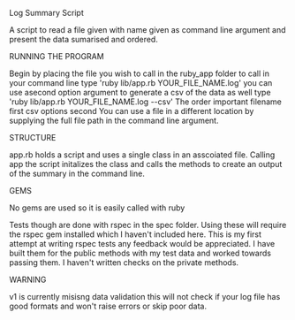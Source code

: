 Log Summary Script

A script to read a file given with name given as command line argument and present the data sumarised
and ordered.

RUNNING THE PROGRAM

Begin by placing the file you wish to call in the ruby_app folder
to call in your command line type 'ruby lib/app.rb YOUR_FILE_NAME.log'
you can use  asecond option argument to generate a csv of the data as well
type 'ruby lib/app.rb YOUR_FILE_NAME.log --csv'
The order important filename first csv options second
You can use a file in a different location by supplying the full file path in the command line argument.


STRUCTURE

app.rb holds a script and uses a single class in an asscoiated file.
Calling app the script initalizes the class and calls the methods to create an output
of the summary in the command line.

GEMS

No gems are used so it is easily called with ruby

Tests though are done with rspec in the spec folder. Using these will require the rspec gem installed which I haven't included here.
This is my first attempt at writing rspec tests any feedback would be appreciated. I have built them for the public methods with my test data
and worked towards passing them. I haven't written checks on the private methods.

WARNING

v1 is currently misisng data validation this will not check if your log file has good formats
and won't raise errors or skip poor data.
